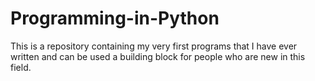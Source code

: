 # Programming-in-Python

This is a repository containing my very first programs that I have ever written and can be used a building block for people who are new in this field.
